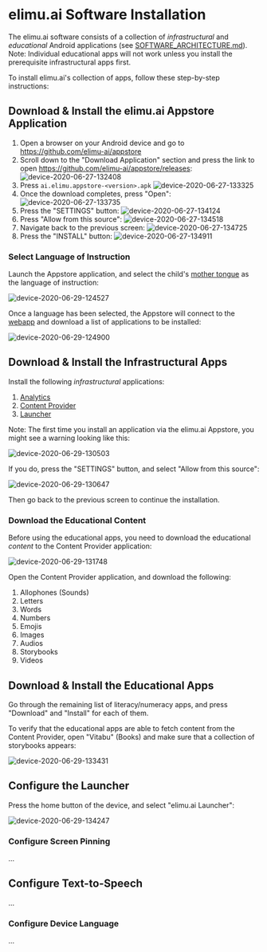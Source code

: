 # elimu.ai Software Installation

The elimu.ai software consists of a collection of _infrastructural_ and _educational_ Android applications (see [SOFTWARE_ARCHITECTURE.md](SOFTWARE_ARCHITECTURE.md)). Note: Individual educational apps will not work unless you install the prerequisite infrastructural apps first.

To install elimu.ai's collection of apps, follow these step-by-step instructions:


## Download & Install the elimu.ai Appstore Application

1. Open a browser on your Android device and go to https://github.com/elimu-ai/appstore
1. Scroll down to the "Download Application" section and press the link to open https://github.com/elimu-ai/appstore/releases:
  ![device-2020-06-27-132408](https://user-images.githubusercontent.com/15718174/85915493-87145900-b87a-11ea-93bf-41d7071f96ea.png)
1. Press `ai.elimu.appstore-<version>.apk`
  ![device-2020-06-27-133325](https://user-images.githubusercontent.com/15718174/85915526-e7a39600-b87a-11ea-9d92-a030a752c8ea.png)
1. Once the download completes, press "Open":
  ![device-2020-06-27-133735](https://user-images.githubusercontent.com/15718174/85915598-8203d980-b87b-11ea-802f-2f0fa60e4aab.png)
1. Press the "SETTINGS" button:
  ![device-2020-06-27-134124](https://user-images.githubusercontent.com/15718174/85915673-140be200-b87c-11ea-94cb-401fa86479b4.png)
1. Press "Allow from this source":
  ![device-2020-06-27-134518](https://user-images.githubusercontent.com/15718174/85915734-867cc200-b87c-11ea-83ca-66159013e5b9.png)
1. Navigate back to the previous screen:
  ![device-2020-06-27-134725](https://user-images.githubusercontent.com/15718174/85915758-ce9be480-b87c-11ea-876a-f934e94d156f.png)
1. Press the "INSTALL" button:
  ![device-2020-06-27-134911](https://user-images.githubusercontent.com/15718174/85915786-10c52600-b87d-11ea-93c5-a859e105913c.png)

### Select Language of Instruction

Launch the Appstore application, and select the child's [mother tongue](PEDAGOGY.md) as the language of instruction:

![device-2020-06-29-124527](https://user-images.githubusercontent.com/15718174/85973805-84466f00-ba06-11ea-942b-e22e57ff5af8.png)

Once a language has been selected, the Appstore will connect to the [webapp](https://github.com/elimu-ai/webapp) and download a list of applications to be installed:

![device-2020-06-29-124900](https://user-images.githubusercontent.com/15718174/85974023-f4ed8b80-ba06-11ea-9509-dbaf06c2c417.png)


## Download & Install the Infrastructural Apps

Install the following _infrastructural_ applications:
  1. [Analytics](https://github.com/elimu-ai/analytics)
  1. [Content Provider](https://github.com/elimu-ai/content-provider)
  1. [Launcher](https://github.com/elimu-ai/launcher)

Note: The first time you install an application via the elimu.ai Appstore, you might see a warning looking like this:

![device-2020-06-29-130503](https://user-images.githubusercontent.com/15718174/85974886-32ebaf00-ba09-11ea-8c1b-11f6cfc6baf0.png)

If you do, press the "SETTINGS" button, and select "Allow from this source":

![device-2020-06-29-130647](https://user-images.githubusercontent.com/15718174/85975003-852cd000-ba09-11ea-83cd-e8fd9d5637fb.png)

Then go back to the previous screen to continue the installation.

### Download the Educational Content

Before using the educational apps, you need to download the educational _content_ to the Content Provider application:

![device-2020-06-29-131748](https://user-images.githubusercontent.com/15718174/85975561-0173e300-ba0b-11ea-88a0-0a5fa8e35a18.png)

Open the Content Provider application, and download the following:
  1. Allophones (Sounds)
  1. Letters
  1. Words
  1. Numbers
  1. Emojis
  1. Images
  1. Audios
  1. Storybooks
  1. Videos


## Download & Install the Educational Apps

Go through the remaining list of literacy/numeracy apps, and press "Download" and "Install" for each of them.

To verify that the educational apps are able to fetch content from the Content Provider, open "Vitabu" (Books) and make sure that a collection of storybooks appears:

![device-2020-06-29-133431](https://user-images.githubusercontent.com/15718174/85976530-5ca6d500-ba0d-11ea-934f-f9efab6de48c.png)


## Configure the Launcher

Press the home button of the device, and select "elimu.ai Launcher":

![device-2020-06-29-134247](https://user-images.githubusercontent.com/15718174/85977141-93311f80-ba0e-11ea-8db5-5ccf190a5734.png)

### Configure Screen Pinning

...


## Configure Text-to-Speech

...

### Configure Device Language

...
